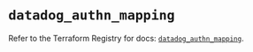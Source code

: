 # `datadog_authn_mapping`

Refer to the Terraform Registry for docs: [`datadog_authn_mapping`](https://registry.terraform.io/providers/datadog/datadog/3.40.0/docs/resources/authn_mapping).
